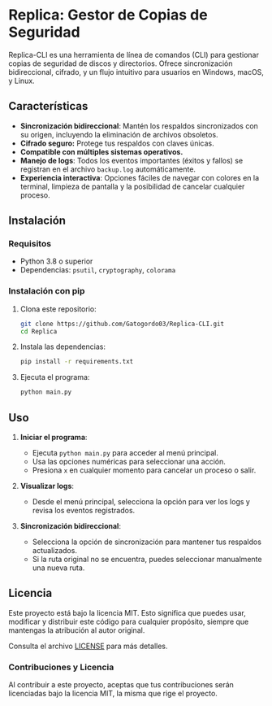 # Replica: Gestor de Copias de Seguridad

Replica-CLI es una herramienta de línea de comandos (CLI) para gestionar copias de seguridad de discos y directorios. Ofrece sincronización bidireccional, cifrado, y un flujo intuitivo para usuarios en Windows, macOS, y Linux.

## Características
- **Sincronización bidireccional**: Mantén los respaldos sincronizados con su origen, incluyendo la eliminación de archivos obsoletos.
- **Cifrado seguro:** Protege tus respaldos con claves únicas.
- **Compatible con múltiples sistemas operativos.**
- **Manejo de logs**: Todos los eventos importantes (éxitos y fallos) se registran en el archivo `backup.log` automáticamente.
- **Experiencia interactiva**: Opciones fáciles de navegar con colores en la terminal, limpieza de pantalla y la posibilidad de cancelar cualquier proceso.

## Instalación
### Requisitos
- Python 3.8 o superior
- Dependencias: `psutil`, `cryptography`, `colorama`

### Instalación con pip
1. Clona este repositorio:
   ```bash
   git clone https://github.com/Gatogordo03/Replica-CLI.git
   cd Replica
   ```
2. Instala las dependencias:
   ```bash
   pip install -r requirements.txt
   ```
3. Ejecuta el programa:
   ```bash
   python main.py
   ```

## Uso
1. **Iniciar el programa**:
   - Ejecuta `python main.py` para acceder al menú principal.
   - Usa las opciones numéricas para seleccionar una acción.
   - Presiona `x` en cualquier momento para cancelar un proceso o salir.

2. **Visualizar logs**:
   - Desde el menú principal, selecciona la opción para ver los logs y revisa los eventos registrados.

3. **Sincronización bidireccional**:
   - Selecciona la opción de sincronización para mantener tus respaldos actualizados.
   - Si la ruta original no se encuentra, puedes seleccionar manualmente una nueva ruta.

## Licencia

Este proyecto está bajo la licencia MIT. Esto significa que puedes usar, modificar y distribuir este código para cualquier propósito, siempre que mantengas la atribución al autor original.

Consulta el archivo [LICENSE](./LICENCE) para más detalles.

### Contribuciones y Licencia

Al contribuir a este proyecto, aceptas que tus contribuciones serán licenciadas bajo la licencia MIT, la misma que rige el proyecto.